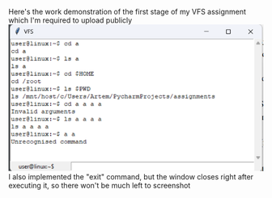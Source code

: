 Here's the work demonstration of the first stage of my VFS assignment which I'm required to upload publicly
![screenshot](/demo_screenshots/stage_1.png?raw=true)
I also implemented the "exit" command, but the window closes right after executing it, so there won't be much left to screenshot